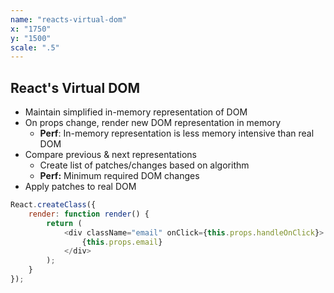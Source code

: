 ```yaml
---
name: "reacts-virtual-dom"
x: "1750"
y: "1500"
scale: ".5"
---
```

## React's Virtual DOM

* Maintain simplified in-memory representation of DOM
* On props change, render new DOM representation in memory
  * **Perf**: In-memory representation is less memory intensive than real DOM
* Compare previous & next representations
  * Create list of patches/changes based on algorithm
  * **Perf:** Minimum required DOM changes
* Apply patches to real DOM

```javascript
React.createClass({
    render: function render() {
        return (
            <div className="email" onClick={this.props.handleOnClick}>
                {this.props.email}
            </div>
        );
    }
});
```
